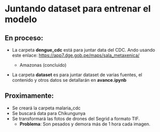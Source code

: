# Juntando dataset para entrenar el modelo

## En proceso:  
- La carpeta **dengue_cdc** está para juntar data del CDC. Ando usando este enlace: https://app7.dge.gob.pe/maps/sala_metaxenica/  
   * Amazonas (concluido)


- La carpeta **dataset** es para juntar dataset de varias fuentes, el contenido y otros datos se detallarán en **avance.ipynb**

## Proximamente:  
- Se creará la carpeta malaria_cdc
- Se buscará data para Chikungunya
- Se transformará las fotos de drones del Segrid a formato TIF.   
   - **Problema**: Son pesados y demora más de 1 hora cada imagen.
